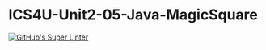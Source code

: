 # ICS4U-Unit2-05-Java-MagicSquare

[![GitHub's Super Linter](https://github.com/jonathan-pasco-arnone/ICS4U-Unit2-05-Java-MagicSquare/workflows/GitHub's%20Super%20Linter/badge.svg)](https://github.com/jonathan-pasco-arnone/ICS4U-Unit2-05-Java-MagicSquare/actions)

